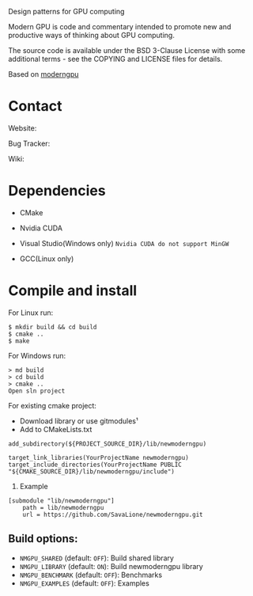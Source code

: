 Design patterns for GPU computing

Modern GPU is code and commentary intended to promote new and productive ways of thinking about GPU computing.

The source code is available under the BSD 3-Clause License with some additional terms - see the COPYING and LICENSE files for details.

Based on [moderngpu](https://github.com/moderngpu/moderngpu/tree/b6b3ed52f8f7478b969e05242980c97ff21a6ab0)

# Contact

Website:

Bug Tracker:

Wiki:

# Dependencies

* CMake
* Nvidia CUDA

* Visual Studio(Windows only) ``` Nvidia CUDA do not support MinGW ```
* GCC(Linux only)

# Compile and install
For Linux run:
```
$ mkdir build && cd build
$ cmake ..
$ make
```

For Windows run:
```
> md build
> cd build
> cmake ..
Open sln project
```

For existing cmake project:
* Download library or use gitmodules¹
* Add to CMakeLists.txt
```
add_subdirectory(${PROJECT_SOURCE_DIR}/lib/newmoderngpu)

target_link_libraries(YourProjectName newmoderngpu)
target_include_directories(YourProjectName PUBLIC "${CMAKE_SOURCE_DIR}/lib/newmoderngpu/include")
```

1. Example
```
[submodule "lib/newmoderngpu"]
	path = lib/newmoderngpu
	url = https://github.com/SavaLione/newmoderngpu.git
```

## Build options:
* ```NMGPU_SHARED``` (default: ```OFF```): Build shared library
* ```NMGPU_LIBRARY``` (default: ```ON```): Build newmoderngpu library
* ```NMGPU_BENCHMARK``` (default: ```OFF```): Benchmarks
* ```NMGPU_EXAMPLES``` (default: ```OFF```): Examples